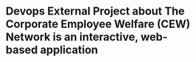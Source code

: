 # Devops External Project about The Corporate Employee Welfare (CEW) Network is an interactive, web-based application

